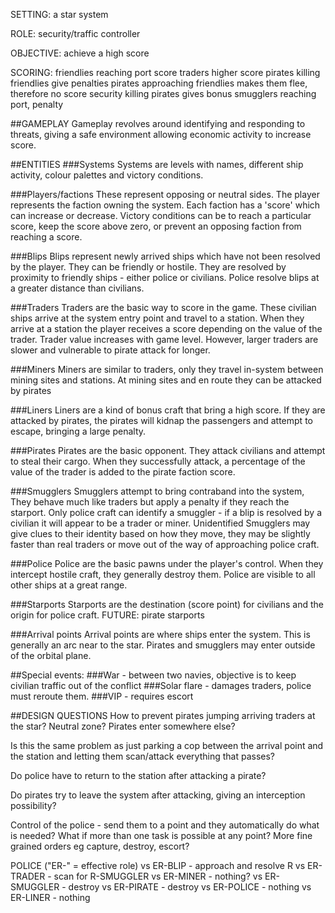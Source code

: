 SETTING: a star system

ROLE: security/traffic controller

OBJECTIVE: achieve a high score

SCORING: 
friendlies reaching port score
traders higher score
pirates killing friendlies give penalties
pirates approaching friendlies makes them flee, therefore no score
security killing pirates gives bonus
smugglers reaching port, penalty

##GAMEPLAY
Gameplay revolves around identifying and responding to threats, giving a safe environment allowing economic activity to increase score.

##ENTITIES
###Systems
Systems are levels with names, different ship activity, colour palettes and victory conditions.

###Players/factions
These represent opposing or neutral sides.  The player represents the faction owning the system. Each faction has a 'score' which can increase or decrease.  Victory conditions can be to reach a particular score, keep the score above zero, or prevent an opposing faction from reaching a score.

###Blips
Blips represent newly arrived ships which have not been resolved by the player.  They can be friendly or hostile.  They are resolved by proximity to friendly ships - either police or civilians.  Police resolve blips at a greater distance than civilians.

###Traders
Traders are the basic way to score in the game.  These civilian ships arrive at the system entry point and travel to a station.  When they arrive at a station the player receives a score depending on the value of the trader.  Trader value increases with game level.  However, larger traders are slower and vulnerable to pirate attack for longer.

###Miners
Miners are similar to traders, only they travel in-system between mining sites and stations.  At mining sites and en route they can be attacked by pirates

###Liners
Liners are a kind of bonus craft that bring a high score.  If they are attacked by pirates, the pirates will kidnap the passengers and attempt to escape, bringing a large penalty.

###Pirates
Pirates are the basic opponent.  They attack civilians and attempt to steal their cargo.  When they successfully attack, a percentage of the value of the trader is added to the pirate faction score.  

###Smugglers
Smugglers attempt to bring contraband into the system,  They behave much like traders but apply a penalty if they reach the starport.  Only police craft can identify a smuggler - if a blip is resolved by a civilian it will appear to be a trader or miner.  Unidentified Smugglers may give clues to their identity based on how they move, they may be slightly faster than real traders or move out of the way of approaching police craft.

###Police 
Police are the basic pawns under the player's control.  When they intercept hostile craft, they generally destroy them.  Police are visible to all other ships at a great range.

###Starports
Starports are the destination (score point) for civilians and the origin for police craft.
FUTURE: pirate starports 

###Arrival points
Arrival points are where ships enter the system.  This is generally an arc near to the star.  Pirates and smugglers may enter outside of the orbital plane.

##Special events:
###War - between two navies, objective is to keep civilian traffic out of the conflict
###Solar flare - damages traders, police must reroute them.
###VIP - requires escort

##DESIGN QUESTIONS
How to prevent pirates jumping arriving traders at the star?  Neutral zone?  Pirates enter somewhere else?

Is this the same problem as just parking a cop between the arrival point and the station and letting them scan/attack everything that passes?

Do police have to return to the station after attacking a pirate?

Do pirates try to leave the system after attacking, giving an interception possibility?

Control of the police - send them to a point and they automatically do what is needed?  What if more than one task is possible at any point?  More fine grained orders eg capture, destroy, escort?

POLICE 
("ER-" = effective role)
vs ER-BLIP - approach and resolve R
vs ER-TRADER - scan for R-SMUGGLER
vs ER-MINER - nothing?
vs ER-SMUGGLER - destroy
vs ER-PIRATE - destroy
vs ER-POLICE - nothing
vs ER-LINER - nothing
